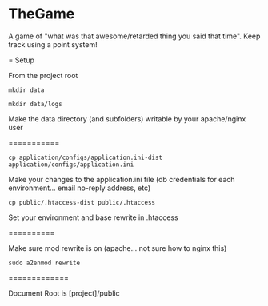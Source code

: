 TheGame
=======

A game of "what was that awesome/retarded thing you said that time".  Keep track using a point system!

= Setup

From the project root

``mkdir data``

``mkdir data/logs``

Make the data directory (and subfolders) writable by your apache/nginx user

===========

``cp application/configs/application.ini-dist application/configs/application.ini``

Make your changes to the application.ini file (db credentials for each environment... email no-reply address, etc)

``cp public/.htaccess-dist public/.htaccess``

Set your environment and base rewrite in .htaccess

==========

Make sure mod rewrite is on (apache... not sure how to nginx this)

``sudo a2enmod rewrite``

=============

Document Root is [project]/public

